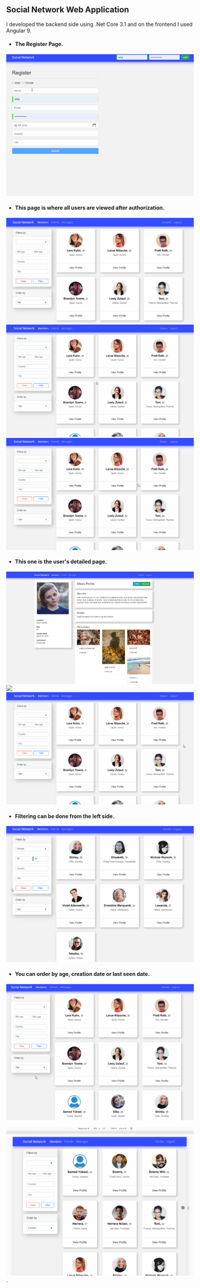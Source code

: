 ## Social Network Web Application

 I developed the backend side using .Net Core 3.1 and on the frontend I used Angular 9.

* #### The Register Page.
 ![](src/register.gif)

* #### This page is where all users are viewed after authorization.
 ![](src/1.JPG)
 ![](src/follow.gif)
 ![](src/message.gif)

* #### This one is the user's detailed page.
 ![](src/2.JPG)
 ![](src/detail.gif)
 ![](src/profileEdit.gif)

* #### Filtering can be done from the left side.
 ![](src/filter.gif)

* #### You can order by age, creation date or last seen date.
 ![](src/orderBy.gif)


 ![](src/responsive.gif).






